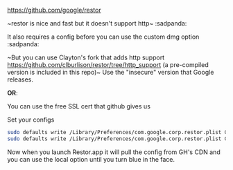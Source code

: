 https://github.com/google/restor

~restor is nice and fast but it doesn't support http~ :sadpanda:

It also requires a config before you can use the custom dmg option :sadpanda:

~But you can use Clayton's fork that adds http support https://github.com/clburlison/restor/tree/http_support (a pre-compiled version
is included in this repo)~ Use the "insecure" version that Google releases.

**OR**:

You can use the free SSL cert that github gives us

<!-- cd into this git repo

`python -m SimpleHTTPServer 2015` -->

Set your configs

```bash
sudo defaults write /Library/Preferences/com.google.corp.restor.plist ConfigURL "https://raw.githubusercontent.com/clburlison/restor_local_starter_pack/master/restor.plist"
sudo defaults write /Library/Preferences/com.google.corp.restor.plist CustomImage -bool true
```

Now when you launch Restor.app it will pull the config from GH's CDN and you can use the local
option until you turn blue in the face.
